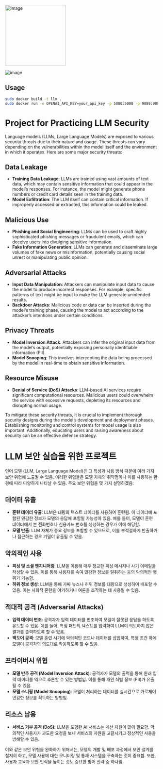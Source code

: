 <img src="https://github.com/KoreaSecurity/LLM_Threat_Learning/assets/8425791/3bb09293-f197-45e2-8937-5bdb6750cd43" alt="image" width="200px">


![image](https://github.com/KoreaSecurity/LLM_Threat_Learning/assets/8425791/2386fbda-1c37-4dec-a2b7-00ffce7cbd21)


## Usage

```sh
sudo docker build -t llm .
sudo docker run -e OPENAI_API_KEY=your_api_key -p 5000:5000 -p 9089:9089 llm

```

# Project for Practicing LLM Security

Language models (LLMs, Large Language Models) are exposed to various security threats due to their nature and usage. These threats can vary depending on the vulnerabilities within the model itself and the environment in which it operates. Here are some major security threats:

## Data Leakage

- **Training Data Leakage**: LLMs are trained using vast amounts of text data, which may contain sensitive information that could appear in the model's responses. For instance, the model might generate phone numbers or credit card details seen in the training data.
- **Model Exfiltration**: The LLM itself can contain critical information. If improperly accessed or extracted, this information could be leaked.

## Malicious Use

- **Phishing and Social Engineering**: LLMs can be used to craft highly sophisticated phishing messages or fraudulent emails, which can deceive users into divulging sensitive information.
- **Fake Information Generation**: LLMs can generate and disseminate large volumes of fake news or misinformation, potentially causing social unrest or manipulating public opinion.

## Adversarial Attacks

- **Input Data Manipulation**: Attackers can manipulate input data to cause the model to produce incorrect responses. For example, specific patterns of text might be input to make the LLM generate unintended results.
- **Backdoor Attacks**: Malicious code or data can be inserted during the model's training phase, causing the model to act according to the attacker’s intentions under certain conditions.

## Privacy Threats

- **Model Inversion Attack**: Attackers can infer the original input data from the model’s output, potentially exposing personally identifiable information (PII).
- **Model Snooping**: This involves intercepting the data being processed by the model in real-time to obtain sensitive information.

## Resource Misuse

- **Denial of Service (DoS) Attacks**: LLM-based AI services require significant computational resources. Malicious users could overwhelm the service with excessive requests, depleting its resources and disrupting normal usage.

To mitigate these security threats, it is crucial to implement thorough security designs during the model’s development and deployment phases. Establishing monitoring and control systems for model usage is also important. Additionally, educating users and raising awareness about security can be an effective defense strategy.


# LLM 보안 실습을 위한 프로젝트

언어 모델 (LLM, Large Language Model)은 그 특성과 사용 방식 때문에 여러 가지 보안 위협에 노출될 수 있음. 이러한 위협들은 모델 자체의 취약점이나 이를 사용하는 환경에 따라 다양하게 나타날 수 있음. 주요 보안 위협을 몇 가지 설명하겠음:

## 데이터 유출

- **훈련 데이터 유출**: LLM은 대량의 텍스트 데이터를 사용하여 훈련됨. 이 데이터에 포함된 민감한 정보가 모델의 응답에 포함될 가능성이 있음. 예를 들어, 모델이 훈련 데이터에서 본 전화번호나 신용카드 번호를 생성하는 경우가 이에 해당함.
- **모델 반출**: LLM 자체가 중요 정보를 포함할 수 있으므로, 이를 부적절하게 반출하거나 접근하는 경우 기밀이 유출될 수 있음.

## 악의적인 사용

- **피싱 및 소셜 엔지니어링**: LLM을 이용해 매우 정교한 피싱 메시지나 사기 이메일을 작성할 수 있음. 이를 통해 사용자를 속여 민감한 정보를 탈취하는 등의 악의적인 행위가 가능함.
- **허위 정보 생성**: LLM을 통해 가짜 뉴스나 허위 정보를 대량으로 생성하여 배포할 수 있음. 이는 사회적 혼란을 야기하거나 여론을 조작하는 데 사용될 수 있음.

## 적대적 공격 (Adversarial Attacks)

- **입력 데이터 변조**: 공격자가 입력 데이터를 변조하여 모델이 잘못된 응답을 하도록 유도할 수 있음. 예를 들어, 특정 패턴의 텍스트를 입력하여 LLM이 의도하지 않은 결과를 출력하도록 할 수 있음.
- **백도어 공격**: 모델 훈련 시기에 악의적인 코드나 데이터를 삽입하여, 특정 조건 하에 모델이 공격자의 의도대로 작동하도록 할 수 있음.

## 프라이버시 위협

- **모델 반추 공격 (Model Inversion Attack)**: 공격자가 모델의 출력을 통해 원래 입력 데이터를 역으로 추론할 수 있는 방법임. 이를 통해 개인 식별 정보 (PII)가 유출될 수 있음.
- **모델 스니핑 (Model Snooping)**: 모델이 처리하는 데이터를 실시간으로 가로채어 민감한 정보를 획득하는 방법임.

## 리소스 남용

- **서비스 거부 공격 (DoS)**: LLM을 포함한 AI 서비스는 계산 자원이 많이 필요함. 악의적인 사용자가 과도한 요청을 보내 서비스의 자원을 고갈시키고 정상적인 사용을 방해할 수 있음.

이와 같은 보안 위협을 완화하기 위해서는, 모델의 개발 및 배포 과정에서 보안 설계를 철저히 하고, 모델 사용에 대한 모니터링 및 통제 시스템을 구축하는 것이 중요함. 또한, 사용자 교육과 보안 인식을 높이는 것도 중요한 방어 전략 중 하나임.
